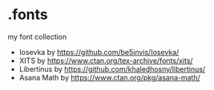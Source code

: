 # .fonts
my font collection

 - Iosevka by https://github.com/be5invis/Iosevka/
 - XITS by https://www.ctan.org/tex-archive/fonts/xits/
 - Libertinus by https://github.com/khaledhosny/libertinus/
 - Asana Math by https://www.ctan.org/pkg/asana-math/


